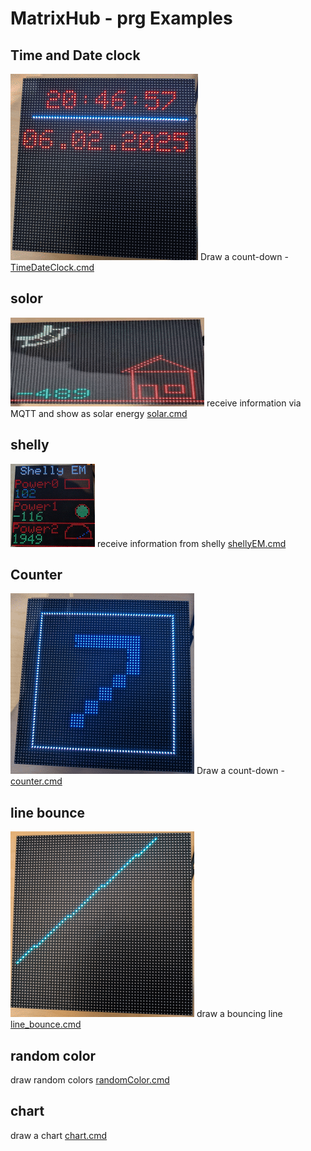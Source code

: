 
# MatrixHub - prg Examples 

## Time and Date clock
![example](../images/example_clock.gif)
Draw a count-down - <a href='TimeDateClock.cmd'>TimeDateClock.cmd</a>

## solor
![example](../images/example_pv2.gif)
receive information via MQTT and show as solar energy
<a href='solar.cmd'>solar.cmd</a>

## shelly
![example](../images/shellyEM2.gif)
receive information from shelly
<a href='shellyEM.cmd'>shellyEM.cmd</a>

## Counter 
![example](../images/example_counter.gif)
Draw a count-down - <a href='counter.cmd'>counter.cmd</a>

## line bounce
![example](../images/example_line.gif)
draw a bouncing line  <a href='counter.cmd'>line_bounce.cmd</a>

## random color
draw random colors <a href='counter.cmd'>randomColor.cmd</a>

## chart
draw a chart  <a href='chart.cmd'>chart.cmd</a>


